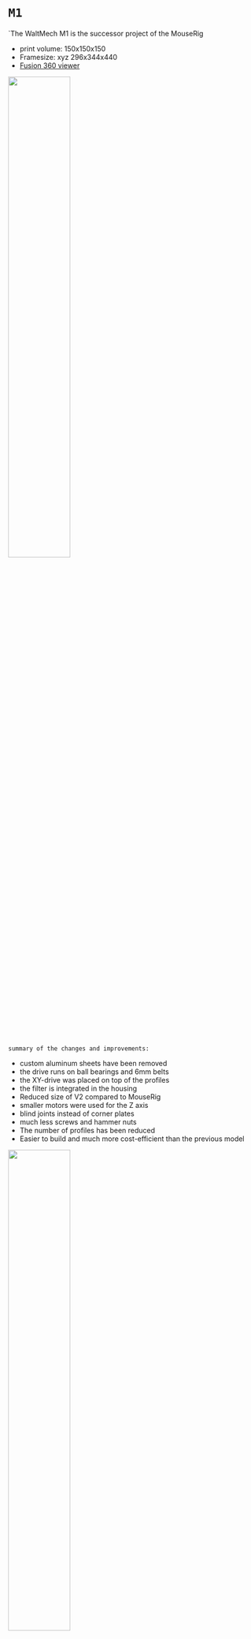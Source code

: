 # `M1`

`The WaltMech M1 is the successor project of the MouseRig
- print volume: 150x150x150
- Framesize:    xyz 296x344x440 
- [Fusion 360 viewer](https://a360.co/3rA96aa)

<img src="https://user-images.githubusercontent.com/103261800/163038230-5aa86805-57f0-4f0e-a7d5-fbe5ae32ea9b.jpg" width="50%" height="50%">

`summary of the changes and improvements:` 
- custom aluminum sheets have been removed
- the drive runs on ball bearings and 6mm belts
- the XY-drive was placed on top of the profiles
- the filter is integrated in the housing
- Reduced size of V2 compared to MouseRig 
- smaller motors were used for the Z axis
- blind joints instead of corner plates
- much less screws and hammer nuts
- The number of profiles has been reduced
- Easier to build and much more cost-efficient than the previous model

<img src="https://user-images.githubusercontent.com/103261800/162564658-9e714e86-43d5-44c4-946b-33cd207ab09f.jpg" width="50%" height="50%">

-----------------------------------------------------------------------
Special thanks to Liam Venter for letting me use his Ventermech Stars

[fastbikegear.co.nz](https://www.fastbikegear.co.nz/index.php?main_page=product_info&cPath=3717&products_id=12371)
